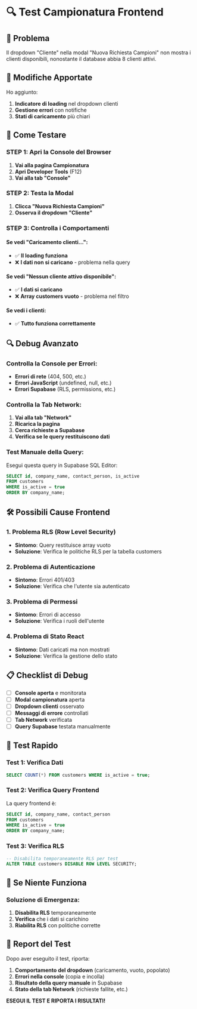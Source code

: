 # 🔍 Test Campionatura Frontend

## 🚨 **Problema**

Il dropdown "Cliente" nella modal "Nuova Richiesta Campioni" non mostra i clienti disponibili, nonostante il database abbia 8 clienti attivi.

## 🔧 **Modifiche Apportate**

Ho aggiunto:
1. **Indicatore di loading** nel dropdown clienti
2. **Gestione errori** con notifiche
3. **Stati di caricamento** più chiari

## 🎯 **Come Testare**

### **STEP 1: Apri la Console del Browser**
1. **Vai alla pagina Campionatura**
2. **Apri Developer Tools** (F12)
3. **Vai alla tab "Console"**

### **STEP 2: Testa la Modal**
1. **Clicca "Nuova Richiesta Campioni"**
2. **Osserva il dropdown "Cliente"**

### **STEP 3: Controlla i Comportamenti**

#### **Se vedi "Caricamento clienti...":**
- ✅ **Il loading funziona**
- ❌ **I dati non si caricano** - problema nella query

#### **Se vedi "Nessun cliente attivo disponibile":**
- ✅ **I dati si caricano**
- ❌ **Array customers vuoto** - problema nel filtro

#### **Se vedi i clienti:**
- ✅ **Tutto funziona correttamente**

## 🔍 **Debug Avanzato**

### **Controlla la Console per Errori:**
- **Errori di rete** (404, 500, etc.)
- **Errori JavaScript** (undefined, null, etc.)
- **Errori Supabase** (RLS, permissions, etc.)

### **Controlla la Tab Network:**
1. **Vai alla tab "Network"**
2. **Ricarica la pagina**
3. **Cerca richieste a Supabase**
4. **Verifica se le query restituiscono dati**

### **Test Manuale della Query:**
Esegui questa query in Supabase SQL Editor:
```sql
SELECT id, company_name, contact_person, is_active 
FROM customers 
WHERE is_active = true 
ORDER BY company_name;
```

## 🛠️ **Possibili Cause Frontend**

### **1. Problema RLS (Row Level Security)**
- **Sintomo**: Query restituisce array vuoto
- **Soluzione**: Verifica le politiche RLS per la tabella customers

### **2. Problema di Autenticazione**
- **Sintomo**: Errori 401/403
- **Soluzione**: Verifica che l'utente sia autenticato

### **3. Problema di Permessi**
- **Sintomo**: Errori di accesso
- **Soluzione**: Verifica i ruoli dell'utente

### **4. Problema di Stato React**
- **Sintomo**: Dati caricati ma non mostrati
- **Soluzione**: Verifica la gestione dello stato

## 📋 **Checklist di Debug**

- [ ] **Console aperta** e monitorata
- [ ] **Modal campionatura** aperta
- [ ] **Dropdown clienti** osservato
- [ ] **Messaggi di errore** controllati
- [ ] **Tab Network** verificata
- [ ] **Query Supabase** testata manualmente

## 🎯 **Test Rapido**

### **Test 1: Verifica Dati**
```sql
SELECT COUNT(*) FROM customers WHERE is_active = true;
```

### **Test 2: Verifica Query Frontend**
La query frontend è:
```sql
SELECT id, company_name, contact_person 
FROM customers 
WHERE is_active = true 
ORDER BY company_name;
```

### **Test 3: Verifica RLS**
```sql
-- Disabilita temporaneamente RLS per test
ALTER TABLE customers DISABLE ROW LEVEL SECURITY;
```

## 🚨 **Se Niente Funziona**

### **Soluzione di Emergenza:**
1. **Disabilita RLS** temporaneamente
2. **Verifica** che i dati si carichino
3. **Riabilita RLS** con politiche corrette

## 📝 **Report del Test**

Dopo aver eseguito il test, riporta:

1. **Comportamento del dropdown** (caricamento, vuoto, popolato)
2. **Errori nella console** (copia e incolla)
3. **Risultato della query manuale** in Supabase
4. **Stato della tab Network** (richieste fallite, etc.)

**ESEGUI IL TEST E RIPORTA I RISULTATI!**
